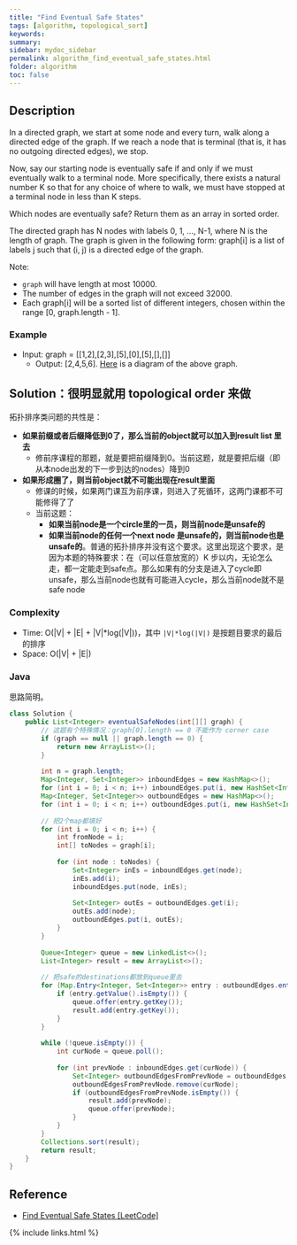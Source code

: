 ```yaml
---
title: "Find Eventual Safe States"
tags: [algorithm, topological_sort]
keywords:
summary:
sidebar: mydoc_sidebar
permalink: algorithm_find_eventual_safe_states.html
folder: algorithm
toc: false
---
```


## Description
In a directed graph, we start at some node and every turn, walk along a directed edge of the graph.  If we reach a node that is terminal (that is, it has no outgoing directed edges), we stop.

Now, say our starting node is eventually safe if and only if we must eventually walk to a terminal node.  More specifically, there exists a natural number K so that for any choice of where to walk, we must have stopped at a terminal node in less than K steps.

Which nodes are eventually safe?  Return them as an array in sorted order.

The directed graph has N nodes with labels 0, 1, ..., N-1, where N is the length of graph.  The graph is given in the following form: graph[i] is a list of labels j such that (i, j) is a directed edge of the graph.

Note:
* `graph` will have length at most 10000.
* The number of edges in the graph will not exceed 32000.
* Each graph[i] will be a sorted list of different integers, chosen within the range [0, graph.length - 1].

### Example
* Input: graph = [[1,2],[2,3],[5],[0],[5],[],[]]
  * Output: [2,4,5,6]. [Here](https://leetcode.com/problems/find-eventual-safe-states/description/) is a diagram of the above graph.

## Solution：很明显就用 topological order 来做

拓扑排序类问题的共性是：
* **如果前缀或者后缀降低到0了，那么当前的object就可以加入到result list 里去**
  * 修前序课程的那题，就是要把前缀降到0。当前这题，就是要把后缀（即从本node出发的下一步到达的nodes）降到0
* **如果形成圈了，则当前object就不可能出现在result里面**
  * 修课的时候，如果两门课互为前序课，则进入了死循环，这两门课都不可能修得了了
  * 当前这题：
    * **如果当前node是一个circle里的一员，则当前node是unsafe的**
    * **如果当前node的任何一个next node 是unsafe的，则当前node也是unsafe的**。普通的拓扑排序并没有这个要求。这里出现这个要求，是因为本题的特殊要求：在（可以任意放宽的）K 步以内，无论怎么走，都一定能走到safe点。那么如果有的分支是进入了cycle即unsafe，那么当前node也就有可能进入cycle，那么当前node就不是safe node

### Complexity
* Time: O(|V| + |E| + |V|*log(|V|))，其中 `|V|*log(|V|)` 是按题目要求的最后的排序
* Space: O(|V| + |E|)

### Java
思路简明。
```java
class Solution {
    public List<Integer> eventualSafeNodes(int[][] graph) {
        // 这题有个特殊情况：graph[0].length == 0 不能作为 corner case
        if (graph == null || graph.length == 0) {
            return new ArrayList<>();
        }
        
        int n = graph.length;
        Map<Integer, Set<Integer>> inboundEdges = new HashMap<>();
        for (int i = 0; i < n; i++) inboundEdges.put(i, new HashSet<Integer>());
        Map<Integer, Set<Integer>> outboundEdges = new HashMap<>();
        for (int i = 0; i < n; i++) outboundEdges.put(i, new HashSet<Integer>());
        
        // 把2个map都填好
        for (int i = 0; i < n; i++) {
            int fromNode = i;
            int[] toNodes = graph[i];
            
            for (int node : toNodes) {
                Set<Integer> inEs = inboundEdges.get(node);
                inEs.add(i);
                inboundEdges.put(node, inEs);
                
                Set<Integer> outEs = outboundEdges.get(i);
                outEs.add(node);
                outboundEdges.put(i, outEs);
            }
        }
        
        Queue<Integer> queue = new LinkedList<>();
        List<Integer> result = new ArrayList<>();
        
        // 把safe的destinations都放到queue里去
        for (Map.Entry<Integer, Set<Integer>> entry : outboundEdges.entrySet()) {
            if (entry.getValue().isEmpty()) {
                queue.offer(entry.getKey());
                result.add(entry.getKey());
            }
        }
        
        while (!queue.isEmpty()) {
            int curNode = queue.poll();
            
            for (int prevNode : inboundEdges.get(curNode)) {
                Set<Integer> outboundEdgesFromPrevNode = outboundEdges.get(prevNode);
                outboundEdgesFromPrevNode.remove(curNode);
                if (outboundEdgesFromPrevNode.isEmpty()) {
                    result.add(prevNode);
                    queue.offer(prevNode);
                }
            }
        }
        Collections.sort(result);
        return result;
    }
}
```

## Reference
* [Find Eventual Safe States [LeetCode]](https://leetcode.com/problems/find-eventual-safe-states/description/)

{% include links.html %}

